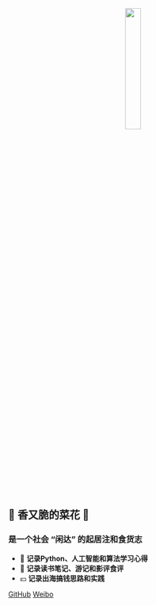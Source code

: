 <!-- _coverpage.md -->
<!-- 封面 -->


<center><img src=" ../IMG_0205.PNG " width="25%"></center>

## 🥦 香又脆的菜花 🥦


### **是一个社会 “闲达” 的起居注和食货志**
- 🐒 **记录Python、人工智能和算法学习心得** 
- 🍜 **记录读书笔记、游记和影评食评** 
- 💴 **记录出海搞钱思路和实践** 

[GitHub](https://github.com/godblessbb)
[Weibo](https://weibo.com/bicaihua)
